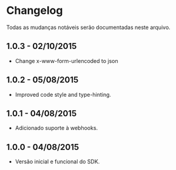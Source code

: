 # Changelog

Todas as mudanças notáveis serão documentadas neste arquivo.

## 1.0.3 - 02/10/2015
- Change x-www-form-urlencoded to json

## 1.0.2 - 05/08/2015
- Improved code style and type-hinting.

## 1.0.1 - 04/08/2015
- Adicionado suporte à webhooks.

## 1.0.0 - 04/08/2015
- Versão inicial e funcional do SDK.
